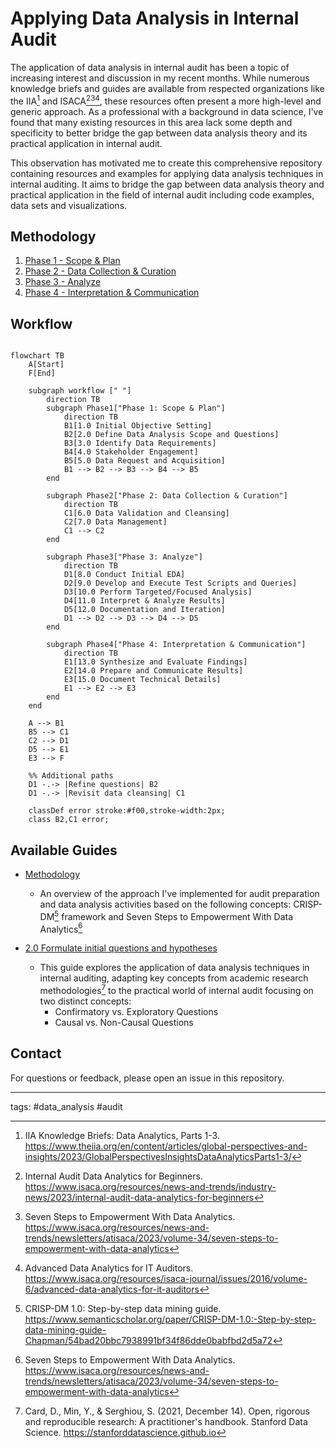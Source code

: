 # Applying Data Analysis in Internal Audit

The application of data analysis in internal audit has been a topic of increasing interest and discussion in my recent months. While numerous knowledge briefs and guides are available from respected organizations like the IIA[^1] and ISACA[^2][^3][^4], these resources often present a more high-level and generic approach. As a professional with a background in data science, I've found that many existing resources in this area lack some depth and specificity to better bridge the gap between data analysis theory and its practical application in internal audit.

This observation has motivated me to create this comprehensive repository containing resources and examples for applying data analysis techniques in internal auditing. It aims to bridge the gap between data analysis theory and practical application in the field of internal audit including code examples, data sets and visualizations.

## Methodology
1. [Phase 1 - Scope & Plan](./methodology/phase1.md)
2. [Phase 2 - Data Collection & Curation](./methodology/phase2.md)
3. [Phase 3 - Analyze](./methodology/phase3.md)
4. [Phase 4 - Interpretation & Communication](./methodology/phase4.md)

## Workflow

```mermaid

flowchart TB
    A[Start]
    F[End]

    subgraph workflow [" "]
        direction TB
        subgraph Phase1["Phase 1: Scope & Plan"]
            direction TB
            B1[1.0 Initial Objective Setting]
            B2[2.0 Define Data Analysis Scope and Questions]
            B3[3.0 Identify Data Requirements]
            B4[4.0 Stakeholder Engagement]
            B5[5.0 Data Request and Acquisition]
            B1 --> B2 --> B3 --> B4 --> B5
        end

        subgraph Phase2["Phase 2: Data Collection & Curation"]
            direction TB
            C1[6.0 Data Validation and Cleansing]
            C2[7.0 Data Management]
            C1 --> C2
        end

        subgraph Phase3["Phase 3: Analyze"]
            direction TB
            D1[8.0 Conduct Initial EDA]
            D2[9.0 Develop and Execute Test Scripts and Queries]
            D3[10.0 Perform Targeted/Focused Analysis]
            D4[11.0 Interpret & Analyze Results]
            D5[12.0 Documentation and Iteration]
            D1 --> D2 --> D3 --> D4 --> D5
        end

        subgraph Phase4["Phase 4: Interpretation & Communication"]
            direction TB
            E1[13.0 Synthesize and Evaluate Findings]
            E2[14.0 Prepare and Communicate Results]
            E3[15.0 Document Technical Details]
            E1 --> E2 --> E3
        end
    end

    A --> B1
    B5 --> C1
    C2 --> D1
    D5 --> E1
    E3 --> F

    %% Additional paths
    D1 -.-> |Refine questions| B2
    D1 -.-> |Revisit data cleansing| C1

    classDef error stroke:#f00,stroke-width:2px;
    class B2,C1 error;
```

## Available Guides
- [Methodology](./methodology/00_methodology.md)
	- An overview of the approach I've implemented for audit preparation and data analysis activities based on the following concepts: CRISP-DM[^5] framework and Seven Steps to Empowerment With Data Analytics[^3]

- [2.0 Formulate initial questions and hypotheses](./methodology/2.0_define_da_questions/00_define_da_questions.md)
	- This guide explores the application of data analysis techniques in internal auditing, adapting key concepts from academic research methodologies[^6] to the practical world of internal audit focusing on two distinct concepts:
		- Confirmatory vs. Exploratory Questions
		- Causal vs. Non-Causal Questions

## Contact

For questions or feedback, please open an issue in this repository.

---

tags: #data_analysis #audit


[^1]: IIA Knowledge Briefs: Data Analytics, Parts 1-3. https://www.theiia.org/en/content/articles/global-perspectives-and-insights/2023/GlobalPerspectivesInsightsDataAnalyticsParts1-3/

[^2]: Internal Audit Data Analytics for Beginners. https://www.isaca.org/resources/news-and-trends/industry-news/2023/internal-audit-data-analytics-for-beginners

[^3]: Seven Steps to Empowerment With Data Analytics. https://www.isaca.org/resources/news-and-trends/newsletters/atisaca/2023/volume-34/seven-steps-to-empowerment-with-data-analytics


[^5]: CRISP-DM 1.0: Step-by-step data mining guide.
https://www.semanticscholar.org/paper/CRISP-DM-1.0:-Step-by-step-data-mining-guide-Chapman/54bad20bbc7938991bf34f86dde0babfbd2d5a72


[^4]: Advanced Data Analytics for IT Auditors. https://www.isaca.org/resources/isaca-journal/issues/2016/volume-6/advanced-data-analytics-for-it-auditors

[^6]: Card, D., Min, Y., & Serghiou, S. (2021, December 14). Open, rigorous and reproducible research: A practitioner's handbook. Stanford Data Science. https://stanforddatascience.github.io

